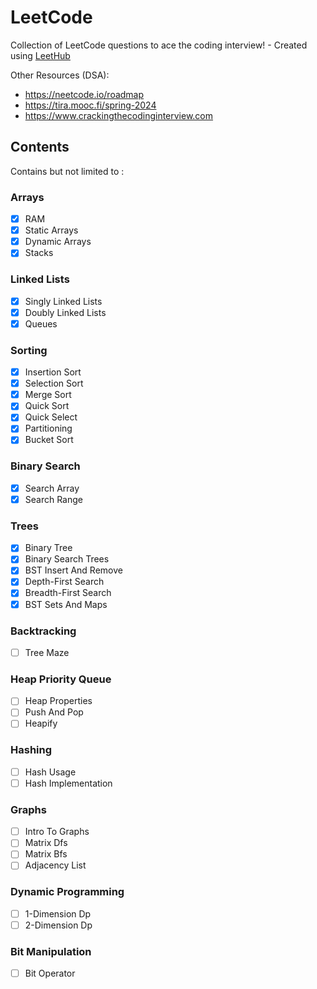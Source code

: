 # LeetCode

Collection of LeetCode questions to ace the coding interview! - Created using [LeetHub](https://github.com/QasimWani/LeetHub)

Other Resources (DSA):

- <https://neetcode.io/roadmap>
- <https://tira.mooc.fi/spring-2024>
- <https://www.crackingthecodinginterview.com>

## Contents

Contains but not limited to :

### Arrays

- [x] RAM
- [x] Static Arrays
- [x] Dynamic Arrays
- [x] Stacks

### Linked Lists

- [x] Singly Linked Lists
- [x] Doubly Linked Lists
- [x] Queues

### Sorting

- [x] Insertion Sort
- [x] Selection Sort
- [x] Merge Sort
- [x] Quick Sort
- [x] Quick Select
- [x] Partitioning
- [x] Bucket Sort

### Binary Search

- [x] Search Array
- [x] Search Range

### Trees

- [x] Binary Tree
- [x] Binary Search Trees
- [x] BST Insert And Remove
- [x] Depth-First Search
- [x] Breadth-First Search
- [x] BST Sets And Maps

### Backtracking

- [ ] Tree Maze

### Heap Priority  Queue

- [ ] Heap Properties
- [ ] Push And Pop
- [ ] Heapify

### Hashing

- [ ] Hash Usage
- [ ] Hash Implementation

### Graphs

- [ ] Intro To Graphs
- [ ] Matrix Dfs
- [ ] Matrix Bfs
- [ ] Adjacency List

### Dynamic Programming

- [ ] 1-Dimension Dp
- [ ] 2-Dimension Dp

### Bit Manipulation

- [ ] Bit Operator
